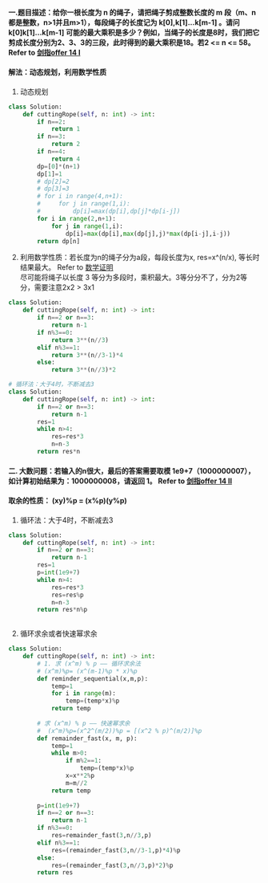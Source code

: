 #### 一.题目描述：给你一根长度为 n 的绳子，请把绳子剪成整数长度的 m 段（m、n都是整数，n>1并且m>1），每段绳子的长度记为 k[0],k[1]...k[m-1] 。请问 k[0]k[1]...k[m-1] 可能的最大乘积是多少？例如，当绳子的长度是8时，我们把它剪成长度分别为2、3、3的三段，此时得到的最大乘积是18。若2 <= n <= 58。 Refer to [剑指offer 14 I](https://leetcode-cn.com/problems/jian-sheng-zi-lcof/)
#### 解法：动态规划，利用数学性质
1. 动态规划
```python
class Solution:
    def cuttingRope(self, n: int) -> int:
        if n==2:
            return 1
        if n==3:
            return 2
        if n==4:
            return 4
        dp=[0]*(n+1)
        dp[1]=1
        # dp[2]=2
        # dp[3]=3
        # for i in range(4,n+1):
        #     for j in range(1,i):
        #         dp[i]=max(dp[i],dp[j]*dp[i-j])
        for i in range(2,n+1):
            for j in range(1,i):
                dp[i]=max(dp[i],max(dp[j],j)*max(dp[i-j],i-j))
        return dp[n]
```
2. 利用数学性质：若长度为n的绳子分为a段，每段长度为x, res=x^(n/x), 等长时结果最大。 Refer to [数学证明](https://leetcode-cn.com/problems/jian-sheng-zi-lcof/solution/mian-shi-ti-14-i-jian-sheng-zi-tan-xin-si-xiang-by/)  
尽可能将绳子以长度 3 等分为多段时，乘积最大。3等分分不了，分为2等分，需要注意2x2 > 3x1
```python
class Solution:
    def cuttingRope(self, n: int) -> int:
        if n==2 or n==3:
            return n-1
        if n%3==0:
            return 3**(n//3)
        elif n%3==1:
            return 3**(n//3-1)*4
        else:
            return 3**(n//3)*2
```
```python
# 循环法：大于4时，不断减去3
class Solution:
    def cuttingRope(self, n: int) -> int:
        if n==2 or n==3:
            return n-1
        res=1
        while n>4:
            res=res*3
            n=n-3
        return res*n
```

#### 二. 大数问题：若输入的n很大，最后的答案需要取模 1e9+7（1000000007），如计算初始结果为：1000000008，请返回 1。 Refer to [剑指offer 14 II](https://leetcode-cn.com/problems/jian-sheng-zi-ii-lcof/)
#### 取余的性质： (xy)%p = (x%p)(y%p)
1. 循环法：大于4时，不断减去3
```python
class Solution:
    def cuttingRope(self, n: int) -> int:
        if n==2 or n==3:
            return n-1
        res=1
        p=int(1e9+7)
        while n>4:
            res=res*3
            res=res%p
            n=n-3
        return res*n%p
    
```
2. 循环求余或者快速幂求余
```python
class Solution:
    def cuttingRope(self, n: int) -> int:
        # 1. 求 (x^m) % p —— 循环求余法
        # (x^m)%p= (x^(m-1)%p * x)%p
        def reminder_sequential(x,m,p):  
            temp=1
            for i in range(m):
                temp=(temp*x)%p
            return temp
        
        # 求 (x^m) % p —— 快速幂求余
        #  (x^m)%p=(x^2^(m/2))%p = [(x^2 % p)^(m/2)]%p 
        def remainder_fast(x, m, p):
            temp=1
            while m>0:
                if m%2==1: 
                    temp=(temp*x)%p
                x=x**2%p
                m=m//2
            return temp
                
        p=int(1e9+7)
        if n==2 or n==3:
            return n-1
        if n%3==0:
            res=remainder_fast(3,n//3,p)
        elif n%3==1:
            res=(remainder_fast(3,n//3-1,p)*4)%p
        else:
            res=(remainder_fast(3,n//3,p)*2)%p
        return res
```
